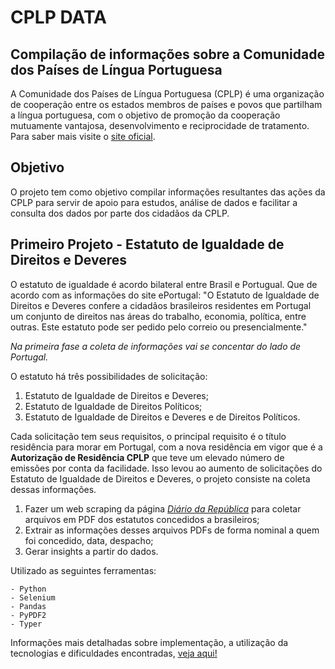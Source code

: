# CPLP DATA

## Compilação de informações sobre a Comunidade dos Países de Língua Portuguesa

A Comunidade dos Países de Língua Portuguesa (CPLP) é uma organização de cooperação entre os estados membros de países e povos que partilham a língua portuguesa, com o objetivo de promoção da cooperação mutuamente vantajosa, desenvolvimento e reciprocidade de tratamento. Para saber mais visite o [site oficial](https://www.cplp.org/).

## Objetivo

O projeto tem como objetivo compilar informações resultantes das ações da CPLP para servir de apoio para estudos, análise de dados e facilitar a consulta dos dados por parte dos cidadãos da CPLP.

## Primeiro Projeto - Estatuto de Igualdade de Direitos e Deveres

O estatuto de igualdade é acordo bilateral entre Brasil e Portugual. Que de acordo com as informações do site ePortugal: "O Estatuto de Igualdade de Direitos e Deveres confere a cidadãos brasileiros residentes em Portugal um conjunto de direitos nas áreas do trabalho, economia, política, entre outras. Este estatuto pode ser pedido pelo correio ou presencialmente."

*Na primeira fase a coleta de informações vai se concentar do lado de Portugal.*

O estatuto há três possibilidades de solicitação: 
1) Estatuto de Igualdade de Direitos e Deveres;
2) Estatuto de Igualdade de Direitos Políticos;
3) Estatuto de Igualdade de Direitos e Deveres e de Direitos Políticos.

Cada solicitação tem seus requisitos, o principal requisito é o título residência para morar em Portugal, com a nova residência em vigor que é a **Autorização de Residência CPLP** que teve um elevado número de emissões por conta da facilidade. Isso levou ao aumento de solicitações do Estatuto de Igualdade de Direitos e Deveres, o projeto consiste na coleta dessas informações.

1) Fazer um web scraping da página [*Diário da República*](https://diariodarepublica.pt/dr/home) para coletar arquivos em PDF dos estatutos concedidos a brasileiros;
2) Extrair as informações desses arquivos PDFs de forma nominal a quem foi concedido, data, despacho;
3) Gerar insights a partir do dados.

Utilizado as seguintes ferramentas:
```
- Python
- Selenium
- Pandas
- PyPDF2
- Typer
```

Informações mais detalhadas sobre implementação, a utilização da tecnologias e dificuldades encontradas, [veja aqui!](about_project.md)
